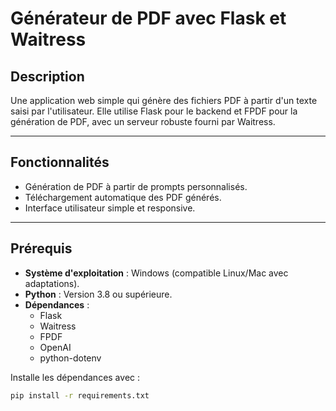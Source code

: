 # Générateur de PDF avec Flask et Waitress

## Description
Une application web simple qui génère des fichiers PDF à partir d'un texte saisi par l'utilisateur. Elle utilise Flask pour le backend et FPDF pour la génération de PDF, avec un serveur robuste fourni par Waitress.

---

## Fonctionnalités
- Génération de PDF à partir de prompts personnalisés.
- Téléchargement automatique des PDF générés.
- Interface utilisateur simple et responsive.

---

## Prérequis
- **Système d'exploitation** : Windows (compatible Linux/Mac avec adaptations).
- **Python** : Version 3.8 ou supérieure.
- **Dépendances** :
  - Flask
  - Waitress
  - FPDF
  - OpenAI
  - python-dotenv

Installe les dépendances avec :
```bash
pip install -r requirements.txt
